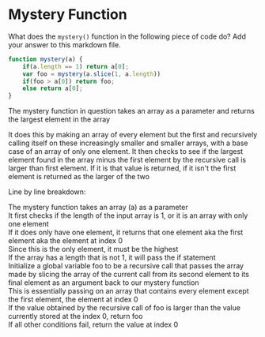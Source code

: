 # Mystery Function

What does the `mystery()` function in the following piece of code do? Add your
answer to this markdown file.

```javascript
function mystery(a) {
    if(a.length == 1) return a[0];
    var foo = mystery(a.slice(1, a.length))
    if(foo > a[0]) return foo;
    else return a[0];
}
```

The mystery function in question takes an array as a parameter and returns the largest element in the array  

It does this by making an array of every element but the first and recursively calling itself on these increasingly smaller and smaller arrays, with a base case of an array of only one element. It then checks to see if the largest element found in the array minus the first element by the recursive call is larger than first element. If it is that value is returned, if it isn't the first element is returned as the larger of the two  

Line by line breakdown:  

The mystery function takes an array (a) as a parameter  
It first checks if the length of the input array is 1, or it is an array with only one element  
    If it does only have one element, it returns that one element aka the first element aka the element at index 0  
    Since this is the only element, it must be the highest  
If the array has a length that is not 1, it will pass the if statement  
Initialize a global variable foo to be a recursive call that passes the array made by slicing the array of the current call from its second element to its final element as an argument back to our mystery function  
This is essentially passing on an array that contains every element except the first element, the element at index 0  
If the value obtained by the recursive call of foo is larger than the value currently stored at the index 0, return foo  
If all other conditions fail, return the value at index 0  
